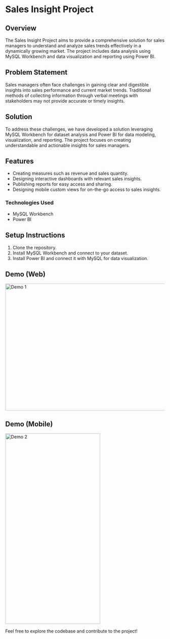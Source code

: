# Sales Insight Project

## Overview

The Sales Insight Project aims to provide a comprehensive solution for sales managers to understand and analyze sales trends effectively in a dynamically growing market. The project includes data analysis using MySQL Workbench and data visualization and reporting using Power BI.

## Problem Statement

Sales managers often face challenges in gaining clear and digestible insights into sales performance and current market trends. Traditional methods of collecting information through verbal meetings with stakeholders may not provide accurate or timely insights.

## Solution

To address these challenges, we have developed a solution leveraging MySQL Workbench for dataset analysis and Power BI for data modeling, visualization, and reporting. The project focuses on creating understandable and actionable insights for sales managers.

## Features

- Creating measures such as revenue and sales quantity.
- Designing interactive dashboards with relevant sales insights.
- Publishing reports for easy access and sharing.
- Designing mobile custom views for on-the-go access to sales insights.

### Technologies Used

- MySQL Workbench
- Power BI


## Setup Instructions
1. Clone the repository.
2. Install MySQL Workbench and connect to your dataset.
3. Install Power BI and connect it with MySQL for data visualization.


## Demo (Web)
  
<div>
  <img src="https://github.com/Vindyani1999/Sales-Insights-Project/assets/145743416/59e7f775-f5fa-4bea-a6b2-32d1b894b745" alt="Demo 1" width="800" height="400">

## Demo (Mobile)

  <img src="https://github.com/Vindyani1999/Sales-Insights-Project/assets/145743416/324d516e-43b0-48a7-a2e1-b5c1f0c0f1a5" alt="Demo 2" width="300" height="600">
  
</div>



Feel free to explore the codebase and contribute to the project!
